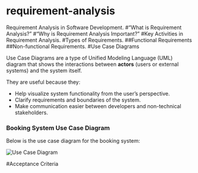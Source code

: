 # requirement-analysis
Requirement Analysis in Software Development.
#“What is Requirement Analysis?”
#“Why is Requirement Analysis Important?”
#Key Activities in Requirement Analysis.
#Types of Requirements.
##Functional Requirements
##Non-functional Requirements.
#Use Case Diagrams

Use Case Diagrams are a type of Unified Modeling Language (UML) diagram that shows the interactions between **actors** (users or external systems) and the system itself.  

They are useful because they:  
- Help visualize system functionality from the user’s perspective.  
- Clarify requirements and boundaries of the system.  
- Make communication easier between developers and non-technical stakeholders.  

### Booking System Use Case Diagram
Below is the use case diagram for the booking system:

![Use Case Diagram](./alx-booking-uc.png)

#Acceptance Criteria
